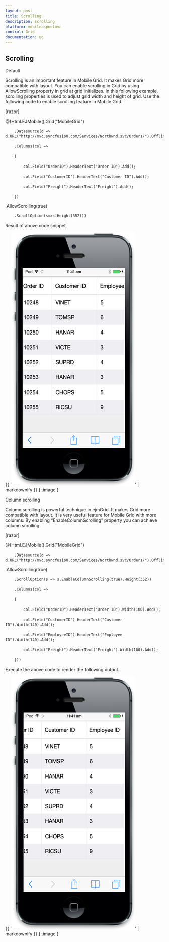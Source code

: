 ```yaml
---
layout: post
title: Scrolling
description: scrolling
platform: mobileaspnetmvc
control: Grid
documentation: ug
---
```


## Scrolling

Default

Scrolling is an important feature in Mobile Grid. It makes Grid more compatible with layout. You can enable scrolling in Grid by using AllowScrolling property in grid at grid initializes. In this following example, scrolling properties is used to adjust grid width and height of grid. Use the following code to enable scrolling feature in Mobile Grid. 





[razor]


@(Html.EJMobile().Grid<object>("MobileGrid")

        .Datasource(d => d.URL("http://mvc.syncfusion.com/Services/Northwnd.svc/Orders/").Offline(true))

        .Columns(col =>

        {

            col.Field("OrderID").HeaderText("Order ID").Add();

            col.Field("CustomerID").HeaderText("Customer ID").Add();

            col.Field("Freight").HeaderText("Freight").Add();

        })

.AllowScrolling(true)

        .ScrollOption(s=>s.Height(352)))






Result of above code snippet

{{ '![22](Scrolling_images/Scrolling_img1.png)' | markdownify }}
{:.image }




Column scrolling 

Column scrolling is powerful technique in ejmGrid. It makes Grid more compatible with layout. It is very useful feature for Mobile Grid with more columns. By enabling “EnableColumnScrolling” property you can achieve column scrolling. 







[razor]


@(Html.EJMobile().Grid<object>("MobileGrid")

        .Datasource(d => d.URL("http://mvc.syncfusion.com/Services/Northwnd.svc/Orders/").Offline(true))

.AllowScrolling(true)

        .ScrollOption(s => s.EnableColumnScrolling(true).Height(352))

        .Columns(col =>

        {

            col.Field("OrderID").HeaderText("Order ID").Width(100).Add();

            col.Field("CustomerID").HeaderText("Customer ID").Width(140).Add();

            col.Field("EmployeeID").HeaderText("Employee ID").Width(140).Add();

            col.Field("Freight").HeaderText("Freight").Width(100).Add();

        }))





Execute the above code to render the following output.



{{ '![23](Scrolling_images/Scrolling_img2.png)' | markdownify }}
{:.image }




